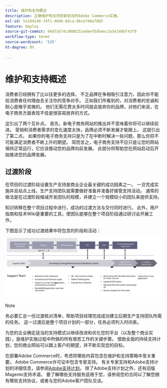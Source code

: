 ```yaml
---
title: 维护和支持概述
description: 正确维护和支持您新启动的Adobe Commerce实施。
exl-id: 5a104148-74f1-469b-84ca-9bce740a7865
feature: Deploy
source-git-commit: 94d7a57dcd006251e8eefbdb4ec3a5e140bf43f9
workflow-type: tm+mt
source-wordcount: '525'
ht-degree: 0%

---
```


# 维护和支持概述

消费者已经拥有了比以往更多的选择。 不乏品牌在争相吸引注意力，因此你不能给消费者任何理由去关注你的竞争对手。 正如我们所看到的，对消费者的忠诚和耐心是微乎其微的。 他们无需花费太多时间就会放弃你的品牌，对他们来说，在电子商务方面表现不佳是很容易放弃的方式。

这引出了两个互补点。 首先，新电子商务网站的推出并不意味着你将可以继续前进。 营销和消费者需求的变化速度太快，品牌必须不断发展才能跟上。 这就引出了第二点。 如果你的电子商务支持只是为了在中断时解决一些问题，那么你将不可能满足消费者不断上升的期望。 简而言之，电子商务支持不应只是让您的网站保持正常运行，它应该推动您的品牌向前发展。 此部分将帮助您在网站启动后开始推进您的品牌发展。

## 过渡阶段

在项目的过渡阶段设置生产支持是商业企业最关键的成功因素之一。 一旦完成实施并且站点上线，生产支持团队就需要做好准备并准备好接管支持活动。 通常的做法是在过渡阶段缩减开发团队的规模，并建立一个规模较小的团队来提供支持。

知识转移在整个项目过程中进行，成功的过渡方法与交付同时进行。 此外，用户指南和技术Wiki是重要的工具，使团队能够在整个项目阶段通过研讨会开展工作。

下图显示了成功过渡结果中将包含的阶段和活动：

![显示过渡过程各个阶段的图表](../../assets/playbooks/transition-diagram.svg)

>[!NOTE]
>
> 务必要汇总一份过渡核对清单，帮助项目经理完成成功建立后期生产支持团队所需的任务。 这一过渡应是整个项目计划的一部分，任务必须列入时间表。

为您的企业确定适当的支持模式以继续改进和优化您的平台（以及整个商业实践），是维护实施过程中所做的所有艰苦工作的关键步骤。 借助全面的持续支持计划，您的商业网站可以跟上客户的期望，并不断实现您的目标。

在部署Adobe Commerce时，考虑将哪些内容包含在维护和支持策略中至关重要。
Adobe Commerce许可证中包含专家支持。 有关专家支持和Adobe支持计划的详细信息，请参阅[Adobe支持计划](https://business.adobe.com/customers/consulting-services/premier-support.html)。
除了Adobe支持计划之外，还有旧版Magento支持术语。 要了解哪些支持服务适用于您，请参阅您的合同以了解您拥有哪些支持协议，或者与您的Adobe客户团队交谈。
